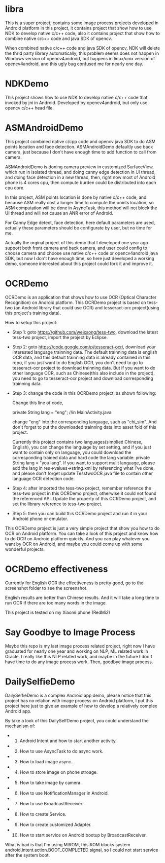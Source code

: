 # libra
This is a super project, contains some image process projects developed in Android platform
In this project, it contains project that show how to use NDK to develop native c/c++ code,
also it contains project that show how to combine native c/c++ code and java SDK of opencv.

When combined native c/c++ code and java SDK of opencv, NDK will delete the thrid party library automatically,
this problem seems does not happen in Windows version of opencv4android, but happens in linux/unix version of 
opencv4android, and this ugly bug confused me for nearly one day.

# NDKDemo
This project shows how to use NDK to develop native c/c++ code that invoked by jni in Android.
Developed by opencv4android, but only use opencv c/c++ head file.

# ASMAndroidDemo
This project combined native c/cpp code and opencv java SDK to do ASM points location and face detection.
ASMAndroidDemo defaultly use back camera, just because I don't have enough time to add function to call 
from camera.

ASMAndroidDemo is doning camera preview in customized SurfaceView, which run in isolated thread, and doing 
canny edge detection in UI thread, and doing face detection in a new thread, then, right now most of Android 
phone is 4 cores cpu, then compute burden could be distributed into each cpu core.

In this project, ASM points location is done by native c/c++ code, and because ASM really cost a longer time to 
compute the points location, so ASM computation will be done in AsyncTask, this method will not block the UI
thread and will not cause an ANR error of Android.

For Canny Edge detect, face detection, here default parameters are used, actually these parameters should be configurate
by user, but no time for me.

Actually the orginal project of this demo that I developed one year ago support both front camera and back camera,
and user could config to choose camera and choose use native c/c++ code or opencv4android java SDK, but now I don't
have enough time, so here just developed a working demo, someone interested about this project could fork it and 
improve it.


# OCRDemo
OCRDemo is an application that shows how to use OCR (Optical Character Recognition) on Android platform.
This OCRDemo project is based on tess-two (an Android library that could use OCR) and tesseract-orc project(using this project's training data).

How to setup this project:

* Step 1: goto https://github.com/weixsong/tess-two, download the latest tess-two project, import the project by Eclipse.

* Step 2: goto https://code.google.com/p/tesseract-ocr/, download your interested language trainning data.
The default trainning data is english OCR data, and this default trainning data is already contained in this repo, if you just want to do English OCR, you don't need to go to tesseract-ocr project to download trainning data. But if you want to do other language OCR, such as Chinese(this also include in the project), you need to go to tesseract-ocr project and download corresponding trainning data. 

* Step 3: change the code in this OCRDemo project, as shown following:

  Change this line of code,

    private String lang = "eng"; //in MainActivity.java 

  change "eng" into the corresponding language, such as "chi_sim".
  And don't forget to put the downloaded trainning data into asset fold of this project.

  Currently this project contains two languages(simplied Chinese, English), you can change the language by set setting, and if you just want to contain only on language, you could download the corresponding trained data and hard code the lang variable: private String lang = "you lang". If you want to support mulit language, please add the lang in res->values->string.xml by referencing what I've done, and please don't forget update TesstwoOCR.java file to contain other language OCR detection code.

* Step 4: after imported the tess-two project, remember reference the tess-two project in this OCRDemo project, otherwise it could not found the referenced API. 
Update the property of this OCRDemo project, and set the library reference to tess-two project.

* Step 5: then you can build this OCRDemo project and run it in your Android phone or emulator.

This OCRDemo project is just a very simple project that show you how to do OCR on Android platform. You can take a look of this project and know how to do OCR on Android platform quickly. And you can play whatever you want by OCR on Android, and maybe you could come up with some wonderful projects.

# OCRDemo effectiveness
Currently for English OCR the effectiveness is pretty good, go to the screenshot folder to see the screenshot. 

English results are better than Chinese results. And it will take a long time to run OCR if there are too many words in the image.

This project is tested on my Xiaomi phone (RedMi2)

# Say Goodbye to Image Process
Maybe this repo is my last image process related project, right now I have graduated for nearly one year and working on NLP, ML related work in Oracle. I really like this NLP related work, and maybe in the future I don't have time to do any image process work. Then, goodbye image process.

# DailySelfieDemo
DailySelfieDemo is a complex Android app demo, please notice that this project has no relation with image process on Android platform, I put this project here just to give an example of how to develop a relatively complex Android app.

By take a look of this DailySelfDemo project, you could understand the mechanism of:

* 1. Android Intent and how to start another activity.
* 2. How to use AsyncTask to do async work.
* 3. How to load image async.
* 4. How to store image on phone stroage.
* 5. How to take image by camera.
* 6. How to use NotificationManager in Android.
* 7. How to use BroadcastReceiver.
* 8. How to create Service.
* 9. How to create customized Adapter.
* 10. How to start service on Android bootup by BroadcastReceiver.

What is bad is that I'm using MIROM, this ROM blocks system android.intent.action.BOOT_COMPLETED signal, so I could not start service after the system boot.
